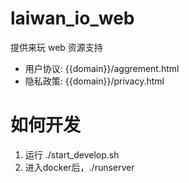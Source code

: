 # laiwan_io_web
提供来玩 web 资源支持
+ 用户协议: {{domain}}/aggrement.html
+ 隐私政策: {{domain}}/privacy.html

# 如何开发
1. 运行 ./start_develop.sh
2. 进入docker后，./runserver
